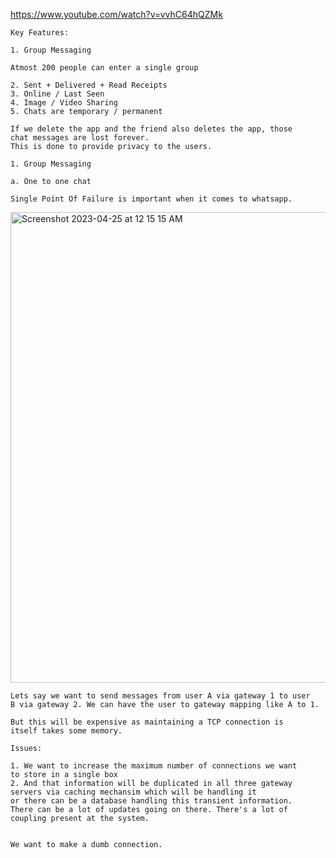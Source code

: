 https://www.youtube.com/watch?v=vvhC64hQZMk


```
Key Features:

1. Group Messaging

Atmost 200 people can enter a single group

2. Sent + Delivered + Read Receipts
3. Online / Last Seen
4. Image / Video Sharing
5. Chats are temporary / permanent

If we delete the app and the friend also deletes the app, those 
chat messages are lost forever.
This is done to provide privacy to the users.

1. Group Messaging

a. One to one chat

Single Point Of Failure is important when it comes to whatsapp. 

```

 <img width="753" alt="Screenshot 2023-04-25 at 12 15 15 AM" src="https://user-images.githubusercontent.com/43849911/234087630-86df7f20-a411-4a95-a8ad-1fda6897575c.png">

```
Lets say we want to send messages from user A via gateway 1 to user 
B via gateway 2. We can have the user to gateway mapping like A to 1.

But this will be expensive as maintaining a TCP connection is
itself takes some memory.

Issues:

1. We want to increase the maximum number of connections we want 
to store in a single box
2. And that information will be duplicated in all three gateway 
servers via caching mechansim which will be handling it
or there can be a database handling this transient information. 
There can be a lot of updates going on there. There's a lot of 
coupling present at the system.


We want to make a dumb connection.
```
